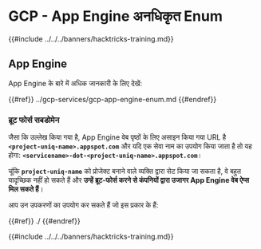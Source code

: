 # GCP - App Engine अनधिकृत Enum

{{#include ../../../banners/hacktricks-training.md}}

## App Engine

App Engine के बारे में अधिक जानकारी के लिए देखें:

{{#ref}}
../gcp-services/gcp-app-engine-enum.md
{{#endref}}

### ब्रूट फोर्स सबडोमेन

जैसा कि उल्लेख किया गया है, App Engine वेब पृष्ठों के लिए असाइन किया गया URL है **`<project-uniq-name>.appspot.com`** और यदि एक सेवा नाम का उपयोग किया जाता है तो यह होगा: **`<servicename>-dot-<project-uniq-name>.appspot.com`**।

चूंकि **`project-uniq-name`** को प्रोजेक्ट बनाने वाले व्यक्ति द्वारा सेट किया जा सकता है, वे बहुत यादृच्छिक नहीं हो सकते हैं और **उन्हें ब्रूट-फोर्स करने से कंपनियों द्वारा उजागर App Engine वेब ऐप्स मिल सकते हैं**।

आप उन उपकरणों का उपयोग कर सकते हैं जो इस प्रकार के हैं:

{{#ref}}
./
{{#endref}}

{{#include ../../../banners/hacktricks-training.md}}

